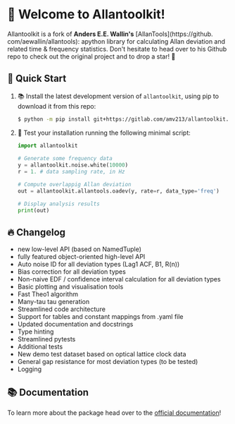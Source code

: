 # 📑 Welcome to Allantoolkit!

Allantoolkit is a fork of **Anders E.E. Wallin's** [AllanTools](https://github.
com/aewallin/allantools): apython library for calculating Allan deviation 
and related time & frequency statistics. Don't hesitate to head over to his 
Github repo to check out the original project and to drop a star! 🌟

## 🚀 Quick Start

1. 📚 Install the latest development version of `allantoolkit`, using pip to 
   download it from this repo:

    ```bash
    $ python -m pip install git+https://gitlab.com/amv213/allantoolkit.git
    ```
   
2. 🐍 Test your installation running the following minimal script:
    
   ```python
   import allantoolkit
    
   # Generate some frequency data
   y = allantoolkit.noise.white(10000)
   r = 1. # data sampling rate, in Hz
   
   # Compute overlappig Allan deviation
   out = allantoolkit.allantools.oadev(y, rate=r, data_type='freq')
   
   # Display analysis results
   print(out)
   ```

## 🔥 Changelog

- new low-level API (based on NamedTuple)
- fully featured object-oriented high-level API
- Auto noise ID for all deviation types (Lag1 ACF, B1, R(n))
- Bias correction for all deviation types
- Non-naive EDF / confidence interval calculation for all deviation types
- Basic plotting and visualisation tools
- Fast Theo1 algorithm
- Many-tau tau generation
- Streamlined code architecture
- Support for tables and constant mappings from .yaml file
- Updated documentation and docstrings
- Type hinting
- Streamlined pytests
- Additional tests
- New demo test dataset based on optical lattice clock data
- General gap resistance for most deviation types (to be tested)
- Logging
   
## 📚 Documentation

To learn more about the package head over to the [official documentation](https://amv213.gitlab.io/allantoolkit)!